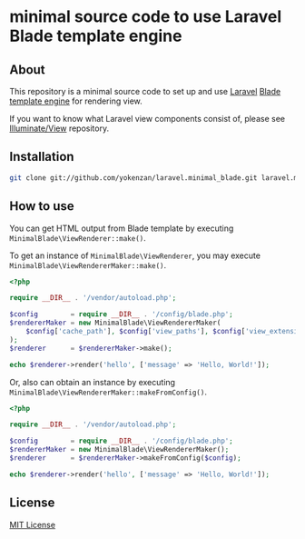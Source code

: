 # minimal source code to use Laravel Blade template engine

## About

This repository is a minimal source code to set up and use [Laravel](https://laravel.com/) [Blade template engine](https://laravel.com/docs/6.x/blade) for rendering view.

If you want to know what Laravel view components consist of, please see [Illuminate/View](https://github.com/illuminate/view) repository.


## Installation

```sh
git clone git://github.com/yokenzan/laravel.minimal_blade.git laravel.minimal_blade
```


## How to use


You can get HTML output from Blade template by executing `MinimalBlade\ViewRenderer::make()`.

To get an instance of `MinimalBlade\ViewRenderer`, you may execute `MinimalBlade\ViewRendererMaker::make()`.

```php
<?php

require __DIR__ . '/vendor/autoload.php';

$config        = require __DIR__ . '/config/blade.php';
$rendererMaker = new MinimalBlade\ViewRendererMaker(
    $config['cache_path'], $config['view_paths'], $config['view_extensions']
);
$renderer      = $rendererMaker->make();

echo $renderer->render('hello', ['message' => 'Hello, World!']);
```

Or, also can obtain an instance by executing `MinimalBlade\ViewRendererMaker::makeFromConfig()`.

```php
<?php

require __DIR__ . '/vendor/autoload.php';

$config        = require __DIR__ . '/config/blade.php';
$rendererMaker = new MinimalBlade\ViewRendererMaker();
$renderer      = $rendererMaker->makeFromConfig($config);

echo $renderer->render('hello', ['message' => 'Hello, World!']);
```

## License

[MIT License](https://opensource.org/licenses/mit-license.php)
